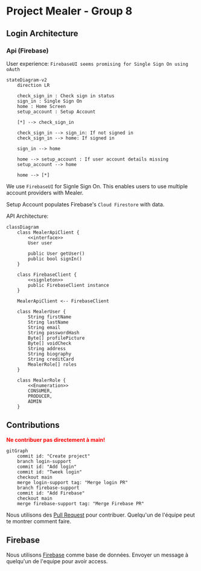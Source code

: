 # Project Mealer - Group 8

## Login Architecture

### Api (Firebase)

User experience:
`FirebaseUI seems promising for Single Sign On using oAuth`

```mermaid
stateDiagram-v2
    direction LR

    check_sign_in : Check sign in status
    sign_in : Single Sign On
    home : Home Screen
    setup_account : Setup Account

    [*] --> check_sign_in

    check_sign_in --> sign_in: If not signed in
    check_sign_in --> home: If signed in

    sign_in --> home

    home --> setup_account : If user account details missing
    setup_account --> home

    home --> [*]
```

We use `FirebaseUI` for Signle Sign On. This enables users to use multiple account providers with Mealer.

Setup Account populates Firebase's `Cloud Firestore` with data.

API Architecture:

```mermaid
classDiagram
    class MealerApiClient {
        <<interface>>
        User user

        public User getUser()
        public bool signIn()
    }

    class FirebaseClient {
        <<signleton>>
        public FirebaseClient instance
    }

    MealerApiClient <-- FirebaseClient

    class MealerUser {
        String firstName
        String lastName
        String email
        String passwordHash
        Byte[] profilePicture
        Byte[] voidCheck
        String address
        String biography
        String creditCard
        MealerRole[] roles
    }

    class MealerRole {
        <<Enumeration>>
        CONSUMER,
        PRODUCER,
        ADMIN
    }

```

## Contributions

<b style="color:red">Ne contribuer pas directement à main!</b>

```mermaid
gitGraph
    commit id: "Create project"
    branch login-support
    commit id: "Add login"
    commit id: "Tweek login"
    checkout main
    merge login-support tag: "Merge login PR"
    branch firebase-support
    commit id: "Add Firebase"
    checkout main
    merge firebase-support tag: "Merge Firebase PR"

```

Nous utilisons des [Pull Request](https://docs.github.com/en/pull-requests/collaborating-with-pull-requests/proposing-changes-to-your-work-with-pull-requests/creating-a-pull-request) pour contribuer. Quelqu'un de l'équipe peut te montrer comment faire.

## Firebase

Nous utilisons [Firebase](https://firebase.google.com/docs/reference/android/packages) comme base de données. Envoyer un message à quelqu'un de l'equipe pour avoir access.
